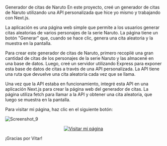 Generador de citas de Naruto
En este proyecto, creé un generador de citas de Naruto utilizando una API personalizada que hice yo mismo y trabajando con Next.js.

La aplicación es una página web simple que permite a los usuarios generar citas aleatorias de varios personajes de la serie Naruto. La página tiene un botón "Generar" que, cuando se hace clic, genera una cita aleatoria y la muestra en la pantalla.

Para crear este generador de citas de Naruto, primero recopilé una gran cantidad de citas de los personajes de la serie Naruto y las almacené en una base de datos. Luego, creé un servidor utilizando Express para exponer esta base de datos de citas a través de una API personalizada. La API tiene una ruta que devuelve una cita aleatoria cada vez que se llama.

Una vez que la API estaba en funcionamiento, integré esta API en una aplicación Next.js para crear la página web del generador de citas. La página utiliza fetch para llamar a la API y obtener una cita aleatoria, que luego se muestra en la pantalla.

Para visitar mi página, haz clic en el siguiente botón:



![Screenshot_9](https://user-images.githubusercontent.com/91167097/234457555-42efed8c-0a36-48cc-9698-2351ddafe9b4.png)

<p align="center">
  <a href="https://estebanjgg.github.io/conta-hogar" target="_blank">
    <img src="https://img.shields.io/badge/Visita%20mi%20pagina-red?style=for-the-badge" alt="Visitar mi página" />
  </a>
</p>

¡Gracias por Vitar!
